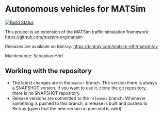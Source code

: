 # Autonomous vehicles for MATSim

[![Build Status](https://travis-ci.org/matsim-eth/av.png)](https://travis-ci.org/matsim-eth/av)

This project is an extension of the MATSim traffic simulation framework:
https://github.com/matsim-org/matsim

Releases are available on Bintray: https://bintray.com/matsim-eth/matsim/av

Maintenance: Sebastian Hörl

## Working with the repository

- The latest changes are in the `master` branch. The version there is always a SNAPSHOT version. If you want to use it, clone the git repository, there is no SNAPSHOT repository.
- Release versions are committed to the `releases` branch. Whenever something is pushed to this branch, a release is built and pushed to Bintray (given that the new version in pom.xml is valid)
